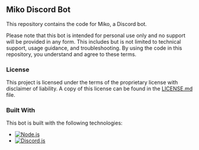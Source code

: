 ## Miko Discord Bot

This repository contains the code for Miko, a Discord bot.

Please note that this bot is intended for personal use only and no support will be provided in any form. This includes but is not limited to technical support, usage guidance, and troubleshooting.
By using the code in this repository, you understand and agree to these terms.

### License

This project is licensed under the terms of the proprietary license with disclaimer of liability. A copy of this license can be found in the [LICENSE.md](LICENSE.md) file.

### Built With

This bot is built with the following technologies:

* [![Node.js](https://img.shields.io/badge/Node.js-43853D?style=for-the-badge&logo=node.js&logoColor=white)](https://nodejs.org/en/)
* [![Discord.js](https://img.shields.io/badge/Discord.js-5865F2?style=for-the-badge&logo=discord&logoColor=white)](https://discord.js.org/#/)